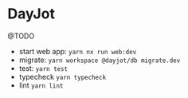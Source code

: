 # DayJot

@TODO

- start web app: `yarn nx run web:dev`
- migrate: `yarn workspace @dayjot/db migrate.dev`
- test: `yarn test`
- typecheck `yarn typecheck`
- lint `yarn lint`
